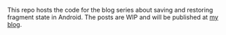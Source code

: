 This repo hosts the code for the blog series about saving and restoring fragment state in Android. The posts are WIP and will be published at [my blog](http://curioustechizen.blogspot.com/).